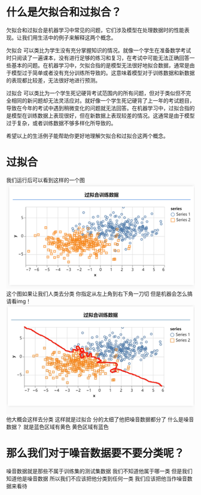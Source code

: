 # 什么是欠拟合和过拟合？

欠拟合和过拟合是机器学习中常见的问题，它们涉及模型在处理数据时的性能表现。让我们用生活中的例子来解释这两个概念。

欠拟合 可以类比为学生没有充分掌握知识的情况。就像一个学生在准备数学考试时只阅读了一遍课本，没有进行足够的练习和复习，在考试中可能无法正确回答一些基本的问题。在机器学习中，欠拟合指的是模型无法很好地拟合数据，通常是由于模型过于简单或者没有充分训练所导致的。这意味着模型对于训练数据和新数据的表现都比较差，无法很好地进行预测。

过拟合 可以类比为一个学生死记硬背考试范围内的所有问题，但对于类似但不完全相同的新问题却无法灵活应对。就好像一个学生死记硬背了上一年的考试题目，导致在今年的考试中遇到稍微变化的问题就无法回答。在机器学习中，过拟合指的是模型在训练数据上表现很好，但在新数据上表现较差的情况。这通常是由于模型过于复杂，或者训练数据不够多样化所导致的。

希望以上的生活例子能帮助你更好地理解欠拟合和过拟合这两个概念。

# 过拟合
我们运行后可以看到这样的一个图
![alt text](image.png)
这个图如果让我们人类去分类 你指定从左上角到右下角一刀切 但是机器会怎么搞 
请看img！
![alt text](微信图片编辑_20240511162121.jpg)
 他大概会这样去分类 这样就是过拟合 分的太细了他把噪音数据都分了 什么是噪音数据？
 就是蓝色区域有黄色 黄色区域有蓝色
# 那么我们对于噪音数据要不要分类呢？
 噪音数据就是那些不属于训练集的测试集数据 我们不知道他属于哪一类 但是我们知道他是噪音数据 所以我们不应该把他分类到任何一类 我们应该把他当作噪音数据来看待
